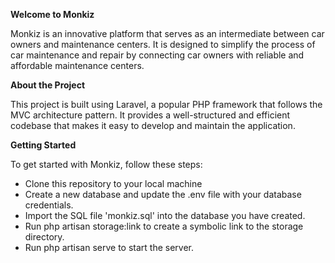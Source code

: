 <b>Welcome to Monkiz</b>

Monkiz is an innovative platform that serves as an intermediate between car owners and maintenance centers. It is designed to simplify the process of car maintenance and repair by connecting car owners with reliable and affordable maintenance centers.

<b>About the Project</b>

This project is built using Laravel, a popular PHP framework that follows the MVC architecture pattern. It provides a well-structured and efficient codebase that makes it easy to develop and maintain the application.

<b>Getting Started</b>

To get started with Monkiz, follow these steps:
- Clone this repository to your local machine
- Create a new database and update the .env file with your database credentials.
- Import the SQL file 'monkiz.sql' into the database you have created.
- Run php artisan storage:link to create a symbolic link to the storage directory.
- Run php artisan serve to start the server.
